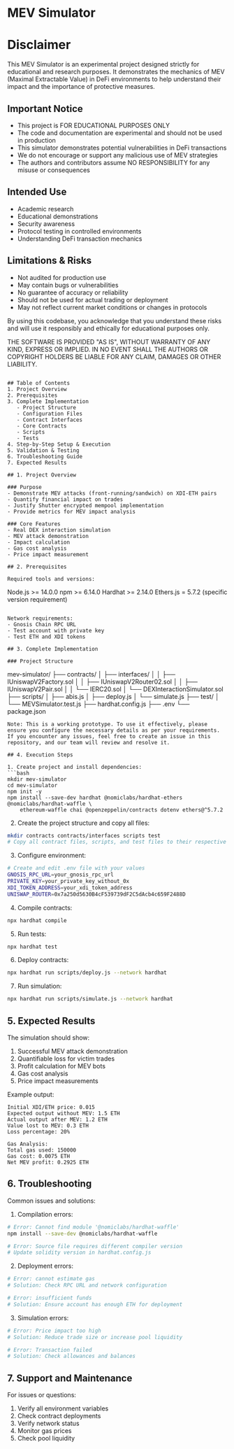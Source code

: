 # MEV Simulator

# Disclaimer

This MEV Simulator is an experimental project designed strictly for educational and research purposes. It demonstrates the mechanics of MEV (Maximal Extractable Value) in DeFi environments to help understand their impact and the importance of protective measures.

## Important Notice

- This project is FOR EDUCATIONAL PURPOSES ONLY
- The code and documentation are experimental and should not be used in production
- This simulator demonstrates potential vulnerabilities in DeFi transactions
- We do not encourage or support any malicious use of MEV strategies
- The authors and contributors assume NO RESPONSIBILITY for any misuse or consequences

## Intended Use

- Academic research
- Educational demonstrations
- Security awareness
- Protocol testing in controlled environments
- Understanding DeFi transaction mechanics

## Limitations & Risks

- Not audited for production use
- May contain bugs or vulnerabilities
- No guarantee of accuracy or reliability
- Should not be used for actual trading or deployment
- May not reflect current market conditions or changes in protocols

By using this codebase, you acknowledge that you understand these risks and will use it responsibly and ethically for educational purposes only.

THE SOFTWARE IS PROVIDED "AS IS", WITHOUT WARRANTY OF ANY KIND, EXPRESS OR IMPLIED. IN NO EVENT SHALL THE AUTHORS OR COPYRIGHT HOLDERS BE LIABLE FOR ANY CLAIM, DAMAGES OR OTHER LIABILITY.
```

## Table of Contents
1. Project Overview
2. Prerequisites
3. Complete Implementation
   - Project Structure
   - Configuration Files
   - Contract Interfaces
   - Core Contracts
   - Scripts
   - Tests
4. Step-by-Step Setup & Execution
5. Validation & Testing
6. Troubleshooting Guide
7. Expected Results

## 1. Project Overview

### Purpose
- Demonstrate MEV attacks (front-running/sandwich) on XDI-ETH pairs
- Quantify financial impact on trades
- Justify Shutter encrypted mempool implementation
- Provide metrics for MEV impact analysis

### Core Features
- Real DEX interaction simulation
- MEV attack demonstration
- Impact calculation
- Gas cost analysis
- Price impact measurement

## 2. Prerequisites

Required tools and versions:
```
Node.js >= 14.0.0
npm >= 6.14.0
Hardhat >= 2.14.0
Ethers.js = 5.7.2 (specific version requirement)
```

Network requirements:
- Gnosis Chain RPC URL
- Test account with private key
- Test ETH and XDI tokens

## 3. Complete Implementation

### Project Structure
```
mev-simulator/
├── contracts/
│   ├── interfaces/
│   │   ├── IUniswapV2Factory.sol
│   │   ├── IUniswapV2Router02.sol
│   │   ├── IUniswapV2Pair.sol
│   │   └── IERC20.sol
│   └── DEXInteractionSimulator.sol
├── scripts/
│   ├── abis.js
│   ├── deploy.js
│   └── simulate.js
├── test/
│   └── MEVSimulator.test.js
├── hardhat.config.js
├── .env
└── package.json
```
Note: This is a working prototype. To use it effectively, please ensure you configure the necessary details as per your requirements. If you encounter any issues, feel free to create an issue in this repository, and our team will review and resolve it.

## 4. Execution Steps

1. Create project and install dependencies:
```bash
mkdir mev-simulator
cd mev-simulator
npm init -y
npm install --save-dev hardhat @nomiclabs/hardhat-ethers @nomiclabs/hardhat-waffle \
    ethereum-waffle chai @openzeppelin/contracts dotenv ethers@^5.7.2
```

2. Create the project structure and copy all files:
```bash
mkdir contracts contracts/interfaces scripts test
# Copy all contract files, scripts, and test files to their respective directories
```

3. Configure environment:
```bash
# Create and edit .env file with your values
GNOSIS_RPC_URL=your_gnosis_rpc_url
PRIVATE_KEY=your_private_key_without_0x
XDI_TOKEN_ADDRESS=your_xdi_token_address
UNISWAP_ROUTER=0x7a250d5630B4cF539739dF2C5dAcb4c659F2488D
```

4. Compile contracts:
```bash
npx hardhat compile
```

5. Run tests:
```bash
npx hardhat test
```

6. Deploy contracts:
```bash
npx hardhat run scripts/deploy.js --network hardhat
```

7. Run simulation:
```bash
npx hardhat run scripts/simulate.js --network hardhat
```

## 5. Expected Results

The simulation should show:
1. Successful MEV attack demonstration
2. Quantifiable loss for victim trades
3. Profit calculation for MEV bots
4. Gas cost analysis
5. Price impact measurements

Example output:
```
Initial XDI/ETH price: 0.015
Expected output without MEV: 1.5 ETH
Actual output after MEV: 1.2 ETH
Value lost to MEV: 0.3 ETH
Loss percentage: 20%

Gas Analysis:
Total gas used: 150000
Gas cost: 0.0075 ETH
Net MEV profit: 0.2925 ETH
```

## 6. Troubleshooting

Common issues and solutions:

1. Compilation errors:
```bash
# Error: Cannot find module '@nomiclabs/hardhat-waffle'
npm install --save-dev @nomiclabs/hardhat-waffle

# Error: Source file requires different compiler version
# Update solidity version in hardhat.config.js
```

2. Deployment errors:
```bash
# Error: cannot estimate gas
# Solution: Check RPC URL and network configuration

# Error: insufficient funds
# Solution: Ensure account has enough ETH for deployment
```

3. Simulation errors:
```bash
# Error: Price impact too high
# Solution: Reduce trade size or increase pool liquidity

# Error: Transaction failed
# Solution: Check allowances and balances
```

## 7. Support and Maintenance

For issues or questions:
1. Verify all environment variables
2. Check contract deployments
3. Verify network status
4. Monitor gas prices
5. Check pool liquidity
